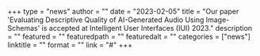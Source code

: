 +++
type = "news"
author = ""
date = "2023-02-05"
title = "Our paper 'Evaluating Descriptive Quality of AI-Generated Audio Using Image-Schemas' is accepted at Intelligent User Interfaces (IUI) 2023."
description = ""
featured = ""
featuredpath = ""
featuredalt = ""
categories = ["news"]
linktitle = ""
format = ""
link = "#"
+++